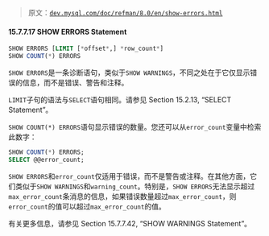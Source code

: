 > 原文：[`dev.mysql.com/doc/refman/8.0/en/show-errors.html`](https://dev.mysql.com/doc/refman/8.0/en/show-errors.html)

#### 15.7.7.17 SHOW ERRORS Statement

```sql
SHOW ERRORS [LIMIT [*offset*,] *row_count*]
SHOW COUNT(*) ERRORS
```

`SHOW ERRORS`是一条诊断语句，类似于`SHOW WARNINGS`，不同之处在于它仅显示错误的信息，而不是错误、警告和注释。

`LIMIT`子句的语法与`SELECT`语句相同。请参见 Section 15.2.13, “SELECT Statement”。

`SHOW COUNT(*) ERRORS`语句显示错误的数量。您还可以从`error_count`变量中检索此数字：

```sql
SHOW COUNT(*) ERRORS;
SELECT @@error_count;
```

`SHOW ERRORS`和`error_count`仅适用于错误，而不是警告或注释。在其他方面，它们类似于`SHOW WARNINGS`和`warning_count`。特别是，`SHOW ERRORS`无法显示超过`max_error_count`条消息的信息，如果错误数量超过`max_error_count`，则`error_count`的值可以超过`max_error_count`的值。

有关更多信息，请参见 Section 15.7.7.42, “SHOW WARNINGS Statement”。
